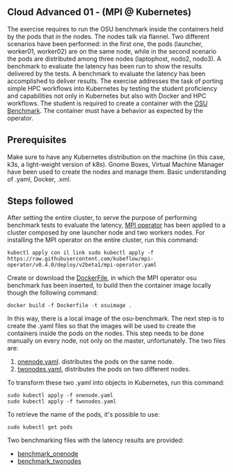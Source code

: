 ## Cloud Advanced 01 - (MPI @ Kubernetes)

The exercise requires to run the OSU benchmark inside the containers held by the pods that in the nodes. The nodes talk via flannel. Two different scenarios have been performed: in the first one, the pods (launcher, worker01, worker02) are on the same node, while in the second scenario the pods are distributed among three nodes (laptophost, nodo2, nodo3). A benchmark to evaluate the latency has been run to show the results delivered by the tests.
A benchmark to evaluate the latency has been accomplished to deliver results.
The exercise addresses the task of porting simple HPC workflows into Kubernetes by testing the student proficiency and capabilities not only in Kubernetes but also with Docker and HPC workflows. The student is required to create a container with the [OSU Benchmark](https://mvapich.cse.ohio-state.edu/benchmarks/.). The container must have a behavior as expected by the operator. 


## Prerequisites

Make sure to have any Kubernetes distribution on the machine (in this case, k3s, a light-weight version of k8s). 
Gnome Boxes, Virtual Machine Manager have been used to create the nodes and manage them. 
Basic understanding of .yaml, Docker, .xml. 

## Steps followed

After setting the entire cluster, to serve the purpose of performing benchmark tests to evaluate the latency, [MPI operator](https://github.com/kubeflow/mpi-operator) has been applied to a cluster composed by one launcher node and two workers nodes. 
For installing the MPI operator on the entire cluster, run this command: 
```
kubectl apply con il link sudo kubectl apply -f https://raw.githubusercontent.com/kubeflow/mpi-operator/v0.4.0/deploy/v2beta1/mpi-operator.yaml
```

Create or download the [DockerFile](https://github.com/robonoff/Cloud-Computing-2023-2024/blob/main/Advanced-02/Dockerfile), in which the MPI operator osu benchmark has been inserted, to build then the container image locally though the following command:
```
docker build -f Dockerfile -t osuimage .
```
In this way, there is a local image of the osu-benchmark. The next step is to create the .yaml files so that the images will be used to create the containers inside the pods on the nodes. This step needs to be done manually on every node, not only on the master, unfortunately.
The two files are:

1. [onenode.yaml](https://github.com/robonoff/Cloud-Computing-2023-2024/blob/main/Advanced-02/onenode.yaml). distributes the pods on the same node. 
2. [twonodes.yaml](https://github.com/robonoff/Cloud-Computing-2023-2024/blob/main/Advanced-02/twonodes.yaml), distributes the pods on two different nodes.

To transform these two .yaml into objects in Kubernetes, run this command: 

```
sudo kubectl apply -f onenode.yaml
sudo kubectl apply -f twonodes.yaml
```
To retrieve the name of the pods, it's possible to use: 
```
sudo kubectl get pods
```

Two benchmarking files with the latency results are provided: 

* [benchmark_onenode](https://github.com/robonoff/Cloud-Computing-2023-2024/blob/main/Advanced-02/benchmark_onenode.txt)
* [benchmark_twonodes](https://github.com/robonoff/Cloud-Computing-2023-2024/blob/main/Advanced-02/benchmark_twonodes.txt)

  

